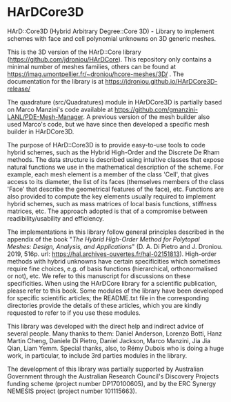 # HArDCore3D
HArD::Core3D (Hybrid Arbitrary Degree::Core 3D) - Library to implement schemes with face and cell polynomial unknowns on 3D generic meshes.

This is the 3D version of the HArD::Core library (https://github.com/jdroniou/HArDCore). This repository only contains a minimal number of meshes families, others can be found at https://imag.umontpellier.fr/~droniou/hcore-meshes/3D/ . The documentation for the library is at https://jdroniou.github.io/HArDCore3D-release/

The quadrature (src/Quadratures) module in HArDCore3D is partially based on Marco Manzini's code available at https://github.com/gmanzini-LANL/PDE-Mesh-Manager. A previous version of the mesh builder also used Marco's code, but we have since then developed a specific mesh builder in HArDCore3D.

The purpose of HArD::Core3D is to provide easy-to-use tools to code hybrid schemes, such as the Hybrid High-Order and the Discrete De Rham methods. The data structure is described using intuitive classes that expose natural functions we use in the mathematical description of the scheme. For example, each mesh element is a member of the class 'Cell', that gives access to its diameter, the list of its faces (themselves members of the class 'Face' that describe the geometrical features of the face), etc. Functions are also provided to compute the key elements usually required to implement hybrid schemes, such as mass matrices of local basis functions, stiffness matrices, etc. The approach adopted is that of a compromise between readibility/usability and efficiency. 

The implementations in this library follow general principles described in the appendix of the book "*The Hybrid High-Order Method for Polytopal Meshes: Design, Analysis, and Applications*" (D. A. Di Pietro and J. Droniou. 2019, 516p. url: https://hal.archives-ouvertes.fr/hal-02151813). High-order methods with hybrid unknowns have certain specificities which sometimes require fine choices, e.g. of basis functions (hierarchical, orthonormalised or not), etc. We refer to this manuscript for discussions on these specificities. When using the HArDCore library for a scientific publication, please refer to this book. Some modules of the library have been developed for specific scientific articles; the README.txt file in the corresponding directories provide the details of these articles, which you are kindly requested to refer to if you use these modules.

This library was developed with the direct help and indirect advice of several people. Many thanks to them: Daniel Anderson, Lorenzo Botti, Hanz Martin Cheng, Daniele Di Pietro, Daniel Jackson, Marco Manzini, Jia Jia Qian, Liam Yemm. Special thanks, also, to Rémy Dubois who is doing a huge work, in particular, to include 3rd parties modules in the library.

The development of this library was partially supported by Australian Government through the Australian Research Council's Discovery Projects funding scheme (project number DP170100605), and by the ERC Synergy NEMESIS project (project number 101115663).
